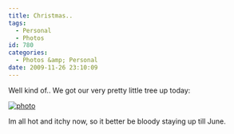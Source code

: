 ```yaml
---
title: Christmas..
tags:
  - Personal
  - Photos
id: 780
categories:
  - Photos &amp; Personal
date: 2009-11-26 23:10:09
---
```


Well kind of.. We got our very pretty little tree up today:

[![photo](https://mikecann.co.uk/wp-content/uploads/2009/11/photo1.jpg "photo")](https://mikecann.co.uk/wp-content/uploads/2009/11/photo1.jpg)

Im all hot and itchy now, so it better be bloody staying up till June.